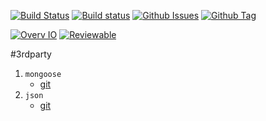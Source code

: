 [![Build Status](https://travis-ci.org/Pastor/recognizer.svg?branch=master)](https://travis-ci.org/Pastor/recognizer)
[![Build status](https://ci.appveyor.com/api/projects/status/h1j6jbhf0ukggjox/branch/master?svg=true)](https://ci.appveyor.com/project/Pastor/recognizer/branch/master)
[![Github Issues](https://img.shields.io/github/issues/Pastor/recognizer.svg)](http://github.com/Pastor/recognizer/issues)
[![Github Tag](https://img.shields.io/github/tag/Pastor/recognizer.svg)](http://github.com/Pastor/recognizer/tags)

[![Overv IO](https://img.shields.io/badge/overv.io-view-blue.svg)](https://overv.io/workspace/Pastor/famous-mouse/)
[![Reviewable](https://img.shields.io/badge/reviewable-view-blue.svg)](https://reviewable.io/reviews#-)

#3rdparty
1.  `mongoose`
    - [git](https://github.com/cesanta/mongoose.git)
2.  `json`
    - [git](https://github.com/nlohmann/json.git)

